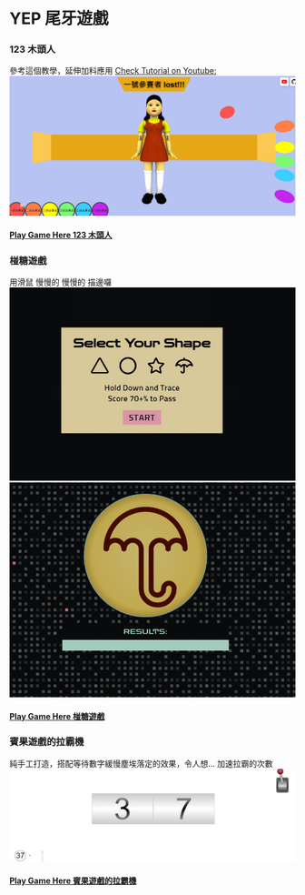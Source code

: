 # YEP 尾牙遊戲
### 123 木頭人

參考這個教學，延伸加料應用
[Check Tutorial on Youtube:]((https://youtu.be/7bTuSZ94F6A))
![](img/messageImage_1642251303229.jpg)
#### [Play Game Here 123 木頭人](https://buddalee.github.io/squidgame/123.html)

### 椪糖遊戲

用滑鼠 慢慢的 慢慢的 描邊囉
![](img/messageImage_1642251239408.jpg)
![](img/messageImage_1642251263198.jpg)

#### [Play Game Here 椪糖遊戲](https://buddalee.github.io/squidgame/sugar.html)

### 賓果遊戲的拉霸機
純手工打造，搭配等待數字緩慢塵埃落定的效果，令人想...  加速拉霸的次數
![](img/messageImage_1642251342830.jpg)

#### [Play Game Here 賓果遊戲的拉霸機](https://buddalee.github.io/squidgame/bingo.html)

